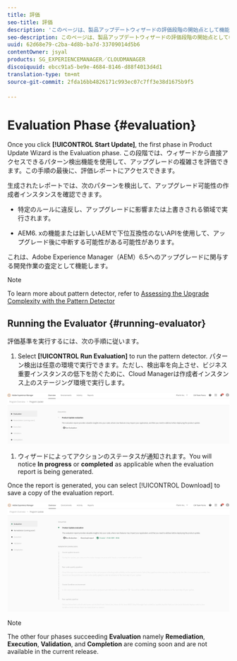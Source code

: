 ```yaml
---
title: 評価
seo-title: 評価
description: 'このページは、製品アップデートウィザードの評価段階の開始点として機能します。 '
seo-description: このページは、製品アップデートウィザードの評価段階の開始点として機能します。
uuid: 62d68e79-c2ba-4d8b-ba7d-33709014d5b6
contentOwner: jsyal
products: SG_EXPERIENCEMANAGER／CLOUDMANAGER
discoiquuid: ebcc91a5-be9e-4684-8146-d88f4013d4d1
translation-type: tm+mt
source-git-commit: 2fda16bb4826171c993ec07c7ff3e38d1675b9f5

---
```



# Evaluation Phase {#evaluation}

Once you click **[!UICONTROL Start Update]**, the first phase in Product Update Wizard is the Evaluation phase. この段階では、ウィザードから直接アクセスできるパターン検出機能を使用して、アップグレードの複雑さを評価できます。この手順の最後に、評価レポートにアクセスできます。

生成されたレポートでは、次のパターンを検出して、アップグレード可能性の作成者インスタンスを確認できます。

* 特定のルールに違反し、アップグレードに影響または上書きされる領域で実行されます。

* AEM6. xの機能または新しいAEMで下位互換性のないAPIを使用して、アップグレード後に中断する可能性がある可能性があります。


これは、Adobe Experience Manager（AEM）6.5へのアップグレードに関与する開発作業の査定として機能します。

>[!NOTE]
>To learn more about pattern detector, refer to [Assessing the Upgrade Complexity with the Pattern Detector](https://helpx.adobe.com/experience-manager/6-4/sites/deploying/using/pattern-detector.html)

## Running the Evaluator {#running-evaluator}

評価基準を実行するには、次の手順に従います。

1. Select **[!UICONTROL Run Evaluation]** to run the pattern detector. パターン検出は任意の環境で実行できます。ただし、検出率を向上させ、ビジネス重要インスタンスの低下を防ぐために、Cloud Managerは作成者インスタンス上のステージング環境で実行します。

![](assets/Run-Evaluation.png)

1. ウィザードによってアクションのステータスが通知されます。You will notice **In progress** or **completed** as applicable when the evaluation report is being generated.

Once the report is generated, you can select [!UICONTROL Download] to save a copy of the evaluation report.

![](assets/Evaluation-1.png)

>[!NOTE]
>The other four phases succeeding **Evaluation** namely **Remediation**, **Execution**, **Validation**, and **Completion** are coming soon and are not available in the current release.
